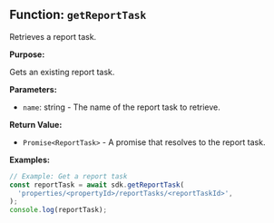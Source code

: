 ## Function: `getReportTask`

Retrieves a report task.

**Purpose:**

Gets an existing report task.

**Parameters:**

- `name`: string - The name of the report task to retrieve.

**Return Value:**

- `Promise<ReportTask>` - A promise that resolves to the report task.

**Examples:**

```typescript
// Example: Get a report task
const reportTask = await sdk.getReportTask(
  'properties/<propertyId>/reportTasks/<reportTaskId>',
);
console.log(reportTask);
```
